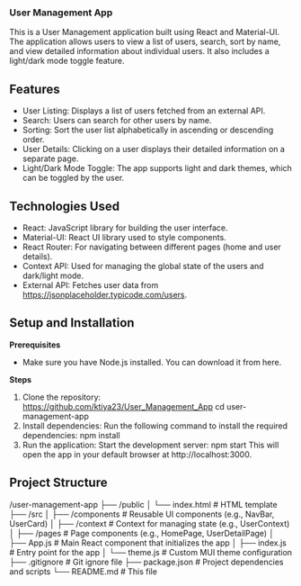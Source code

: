 ### User Management App

This is a User Management application built using React and Material-UI. The application allows users to view a list of users, search, sort by name, and view detailed information about individual users. It also includes a light/dark mode toggle feature.

## Features

- User Listing: Displays a list of users fetched from an external API.
- Search: Users can search for other users by name.
- Sorting: Sort the user list alphabetically in ascending or descending order.
- User Details: Clicking on a user displays their detailed information on a separate page.
- Light/Dark Mode Toggle: The app supports light and dark themes, which can be toggled by the user.

## Technologies Used

- React: JavaScript library for building the user interface.
- Material-UI: React UI library used to style components.
- React Router: For navigating between different pages (home and user details).
- Context API: Used for managing the global state of the users and dark/light mode.
- External API: Fetches user data from https://jsonplaceholder.typicode.com/users.

## Setup and Installation

**Prerequisites**

- Make sure you have Node.js installed. You can download it from here.

**Steps**

1. Clone the repository: https://github.com/ktiya23/User_Management_App 
    cd user-management-app
2. Install dependencies: Run the following command to install the required dependencies:
    npm install
3. Run the application: Start the development server:
    npm start
This will open the app in your default browser at http://localhost:3000.

## Project Structure

/user-management-app
├── /public
│   └── index.html      # HTML template
├── /src
│   ├── /components     # Reusable UI components (e.g., NavBar, UserCard)
│   ├── /context        # Context for managing state (e.g., UserContext)
│   ├── /pages          # Page components (e.g., HomePage, UserDetailPage)
│   ├── App.js          # Main React component that initializes the app
│   ├── index.js        # Entry point for the app
│   └── theme.js        # Custom MUI theme configuration
├── .gitignore          # Git ignore file
├── package.json        # Project dependencies and scripts
└── README.md           # This file
